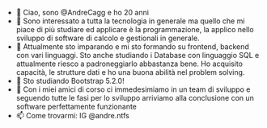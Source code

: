 - 👋 Ciao, sono @AndreCagg e ho 20 anni 
- 👀 Sono interessato a tutta la tecnologia in generale ma quello che mi piace di più studiare ed applicare è la programmazione, la applico nello sviluppo di software di calcolo e gestionali in generale.
- 🌱 Attualmente sto imparando e mi sto formando su frontend, backend con vari linguaggi. Sto anche studiando i Database con linguaggio SQL e attualmente riesco a padroneggiarlo abbastanza bene. Ho acquisito capacità, le strutture dati e ho una buona abilità nel problem solving.
- 🌱 Sto studiando Bootstrap 5.2.0!
- 💞️ Con i miei amici di corso ci immedesimiamo in un team di sviluppo e seguendo tutte le fasi per lo sviluppo arriviamo alla conclusione con un software perfettamente funzionante
- 📫 Come trovarmi: IG @andre.ntfs 

<!---
AndreCagg/AndreCagg is a ✨ special ✨ repository because its `README.md` (this file) appears on your GitHub profile.
You can click the Preview link to take a look at your changes.
--->
